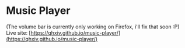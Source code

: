 # Music Player

(The volume bar is currently only working on Firefox, i'll fix that soon :P)
Live site: [https://qhxiv.github.io/music-player/](https://qhxiv.github.io/music-player/)